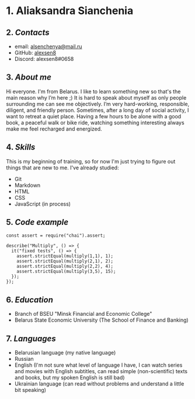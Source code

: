 # 1. **Aliaksandra Sianchenia**

## 2. ***Contacts***
 + email: alsenchenya@mail.ru
 + GitHub: [alexsen8](https://github.com/alexsen8)
 + Discord: alexsen8#0658

## 3. ***About me*** 


   Hi everyone. I'm from Belarus. I like to learn something new so that's the main reason why I’m here ;) It is hard to speak about myself as only people surrounding me can see me objectively. I’m very hard-working, responsible, diligent, and friendly person. Sometimes, after a long day of social activity, I want to retreat a quiet place. Having a few hours to be alone with a good book, a peaceful walk or bike ride, watching something interesting always make me feel recharged and energized.

## 4. ***Skills***
 
   This is my beginning of training, so for now I'm just trying to figure out things that are new to me. I've already studied:
   + Git
   + Markdown
   + HTML
   + CSS
   + JavaScript (in process)
## 5. ***Code example***
```
const assert = require("chai").assert;

describe("Multiply", () => {
  it("fixed tests", () => {
    assert.strictEqual(multiply(1,1), 1);
    assert.strictEqual(multiply(2,1), 2);
    assert.strictEqual(multiply(2,2), 4);
    assert.strictEqual(multiply(3,5), 15);   
  });
});
```

## 6. ***Education***
+ Branch of BSEU "Minsk Financial and Economic College"
+ Belarus State Economic University (The School of Finance and Banking)

## 7. ***Languages***
+ Belarusian language (my native language)
+ Russian
+ English (I'm not sure what level of language I have, I can watch series and movies with English subtitles, can read simple (non-scientific) texts and books, but my spoken English is still bad)
+ Ukrainian language (can read without problems and understand a little bit speaking)

